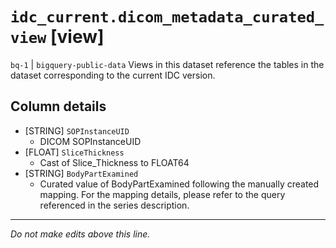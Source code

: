 # `idc_current.dicom_metadata_curated_view` [view]
`bq-1` | `bigquery-public-data`
Views in this dataset reference the tables in the dataset corresponding to the current IDC version.

## Column details
* [STRING]    `SOPInstanceUID`
  - DICOM SOPInstanceUID
* [FLOAT]     `SliceThickness`
  - Cast of Slice_Thickness to FLOAT64
* [STRING]    `BodyPartExamined`
  - Curated value of BodyPartExamined following the manually created mapping. For the mapping details, please refer to the query referenced in the series description.

-------------------------------------------------------------------------------
*Do not make edits above this line.*
